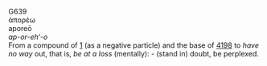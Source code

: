 <body>
  <p>G639<br>  ἀπορέω  <br> aporeō  <br><i>ap-or-eh‘-o </i><br>From a compound of <a href="g0001.htm">1</a> (as a negative particle) and the base of <a href="g4198.htm">4198</a>  to <i>have</i> <i>no</i> <i>way</i> out, that is, <i>be</i> <i>at</i> <i>a</i> <i>loss</i> (mentally): - (stand in) doubt, be perplexed.<br></p>
 </body>